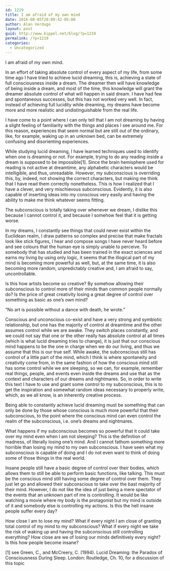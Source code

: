 ```yaml
---
id: 1219
title: I am afraid of my own mind
date: 2016-08-05T20:09:42-05:00
author: Alan Verdugo
layout: post
guid: http://www.kippel.net/blog/?p=1219
permalink: /?p=1219
categories:
  - Uncategorized
---
```

<p style="text-align: justify;">
  I am afraid of my own mind.
</p>

In an effort of taking absolute control of every aspect of my life, from some time ago I have tried to achieve lucid dreaming, this is, achieving a state of full consciousness inside a dream. The dreamer then will have knowledge of being inside a dream, and most of the time, this knowledge will grant the dreamer absolute control of what will happen in said dream. I have had few and spontaneous successes, but this has not worked very well. In fact, instead of achieving full lucidity while dreaming, my dreams have become more and more realistic and undistinguishable from the real life.

I have come to a point where I can only tell that I am not dreaming by having a slight feeling of familiarity with the things and places I see around me. For this reason, experiences that seem normal but are still out of the ordinary, like, for example, waking up in an unknown bed, can be extremely confusing and disorienting experiences.

While studying lucid dreaming, I have learned techniques used to identify when one is dreaming or not. For example, trying to do any reading inside a dream is supposed to be impossible[1]. Since the brain hemisphere used for reading is not active at dreamtime, any alphabetic characters would be intelligible, and thus, unreadable. However, my subconscious is overriding this, by, indeed, not showing the correct characters, but making me think that I have read them correctly nonetheless. This is how I realized that I have a clever, and very mischievous subconscious. Evidently, it is also capable of inserting ideas into my conscious very easily and having the ability to make me think whatever seems fitting.

The subconscious is totally taking over whenever we dream, I dislike this because I cannot control it, and because I somehow feel that it is getting worse.

In my dreams, I constantly see things that could never exist within the Euclidean realm, I draw patterns so complex and precise that make fractals look like stick figures, I hear and compose songs I have never heard before and see colours that the human eye is simply unable to perceive. To somebody that has studied and has been trained in the exact sciences and earns my living by using only logic, it seems that the illogical part of my mind is becoming more powerful as well, but, at the same time, it is also becoming more random, unpredictably creative and, I am afraid to say, uncontrollable.

Is this how artists become so creative? By somehow allowing their subconscious to control more of their minds than common people normally do? Is the price of great creativity losing a great degree of control over something as basic as one&#8217;s own mind?

&#8220;No art is possible without a dance with death, he wrote.&#8221;

Conscious and unconscious co-exist and have a very strong and symbiotic relationship, but one has the majority of control at dreamtime and the other assumes control while we are awake. They switch places constantly, and we could not say that one or the other really has absolute control at all times (which is what lucid dreaming tries to change), it is just that our conscious mind happens to be the one in charge when we do our living, and thus we assume that this is our true self. While awake, the subconscious still has control of a little part of the mind, which I think is where spontaneity and creativity come from, in the same fashion of how the conscious mind still has some control while we are sleeping, so we can, for example, remember real things, people, and events even inside the dreams and use that as the context and characters of our dreams and nightmares. So, in order to write this text I have to use and grant some control to my subconscious, this is to get the inspiration and somewhat random ideas necessary to properly write, which, as we all know, is an inherently creative process.

Being able to constantly achieve lucid dreaming must be something that can only be done by those whose conscious is much more powerful that their subconscious, to the point where the conscious mind can even control the realm of the subconscious, i.e. one&#8217;s dreams and nightmares.

What happens if my subconscious becomes so powerful that it could take over my mind even when I am not sleeping? This is the definition of madness, of literally losing one&#8217;s mind. And I cannot fathom something more horrible than losing my mind to my own subconscious. I have seen what my subconscious is capable of doing and I do not even want to think of doing some of those things in the real world.

Insane people still have a basic degree of control over their bodies, which allows them to still be able to perform basic functions, like talking. This must be the conscious mind still having some degree of control over them. They just let go and allowed their subconscious to take over the bast majority of their mind. However, I do not like the idea of just being a mere spectator of the events that an unknown part of me is controlling. It would be like watching a movie where my body is the protagonist but my mind is outside of it and somebody else is controlling my actions. Is this the hell insane people suffer every day?

How close I am to lose my mind? What if every night I am close of granting total control of my mind to my subconscious? What if every night we take the risk of waking up and having the subconscious still controlling everything? How close are we of losing our minds definitively every night? Is this how people become insane?

[1] see Green, C., and McCreery, C. (1994). Lucid Dreaming: the Paradox of Consciousness During Sleep. London: Routledge, Ch. 10, for a discussion of this topic
